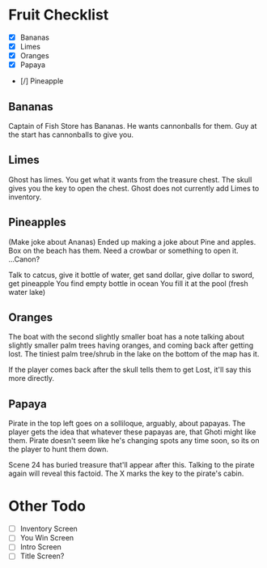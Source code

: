 # Fruit Checklist

- [X] Bananas
- [X] Limes
- [X] Oranges
- [X] Papaya
- [/] Pineapple 

## Bananas

Captain of Fish Store has Bananas. He wants cannonballs for them. Guy at the start has cannonballs to give you.

## Limes

Ghost has limes. You get what it wants from the treasure chest. The skull gives you the key to open the chest.
Ghost does not currently add Limes to inventory.

## Pineapples

(Make joke about Ananas) 
Ended up making a joke about Pine and apples. Box on the beach has them. Need a crowbar or something to open it. ...Canon?

Talk to catcus, give it bottle of water, get sand dollar, give dollar to sword, get pineapple
You find empty bottle in ocean
You fill it at the pool (fresh water lake)

## Oranges

The boat with the second slightly smaller boat has a note talking about slightly smaller palm trees having oranges, and coming back after getting lost. The tiniest palm tree/shrub in the lake on the bottom of the map has it. 

If the player comes back after the skull tells them to get Lost, it'll say this more directly.

## Papaya

Pirate in the top left goes on a solliloque, arguably, about papayas. The player gets the idea that whatever these papayas are, that Ghoti might like them. Pirate doesn't seem like he's changing spots any time soon, so its on the player to hunt them down.

Scene 24 has buried treasure that'll appear after this. Talking to the pirate again will reveal this factoid. The X marks the key to the pirate's cabin.

# Other Todo

- [ ] Inventory Screen
- [ ] You Win Screen
- [ ] Intro Screen
- [ ] Title Screen?